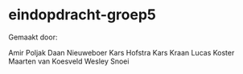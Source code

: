 # eindopdracht-groep5

Gemaakt door:

Amir Poljak
Daan Nieuweboer
Kars Hofstra
Kars Kraan
Lucas Koster
Maarten van Koesveld
Wesley Snoei

